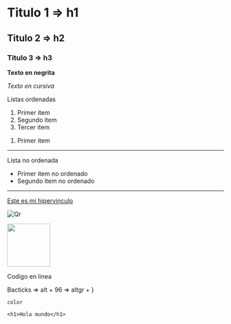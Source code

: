 # Titulo 1 => h1
## Titulo 2 =>  h2
### Titulo 3 => h3

**Texto en negrita**

*Texto en cursiva*

Listas ordenadas

1. Primer item
2. Segundo item
3. Tercer item

<ol>
    <li>Primer item</li>
</ol>

---

Lista no ordenada

- Primer item no ordenado
- Segundo item no ordenado

---

[Este es mi hipervinculo](https://github.com/)

![Qr](https://upload.wikimedia.org/wikipedia/commons/d/d7/Commons_QR_code.png)

<img src="https://upload.wikimedia.org/wikipedia/commons/d/d7/Commons_QR_code.png" height="100" />

Codigo en linea

Bacticks => alt + 96 => altgr + }

`color`

```
<h1>Hola mundo</h1>
```
